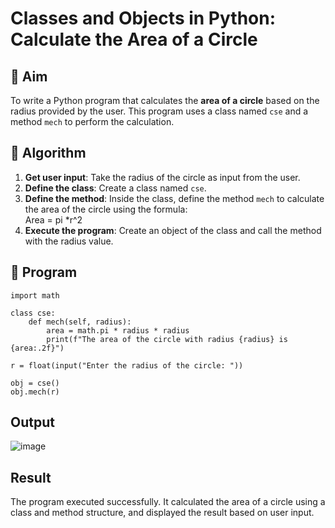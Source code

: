 # Classes and Objects in Python: Calculate the Area of a Circle

## 🎯 Aim
To write a Python program that calculates the **area of a circle** based on the radius provided by the user. This program uses a class named `cse` and a method `mech` to perform the calculation.

## 🧠 Algorithm
1. **Get user input**: Take the radius of the circle as input from the user.
2. **Define the class**: Create a class named `cse`.
3. **Define the method**: Inside the class, define the method `mech` to calculate the area of the circle using the formula:  
   Area = pi *r^2 
4. **Execute the program**: Create an object of the class and call the method with the radius value.

## 🧾 Program
```
import math

class cse:
    def mech(self, radius):
        area = math.pi * radius * radius
        print(f"The area of the circle with radius {radius} is {area:.2f}")

r = float(input("Enter the radius of the circle: "))

obj = cse()
obj.mech(r)
```
## Output
![image](https://github.com/user-attachments/assets/78d1628d-15a3-48fb-b265-88d7f798f3d8)

## Result
The program executed successfully. It calculated the area of a circle using a class and method structure, and displayed the result based on user input.
